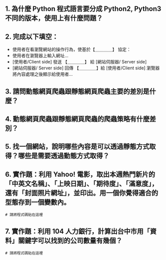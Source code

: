## 1. 為什麼 Python 程式語言要分成 Python2, Python3 不同的版本，使用上有什麼問題？

## 2. 完成以下填空：

- 使用者在看瀏覽網站的操作行為，使基於【＿＿＿＿】  協定：
- 使用者在瀏覽器上輸入網址…
- [使用者/Client side] 發送 【＿＿＿＿】 給 [網站伺服器/ Server side]
- [網站伺服器/ Server side] 回傳 【＿＿＿＿】給 [使用者/Client side]
瀏覽器將內容處理之後顯示給使用者…

## 3. 請問動態網頁爬蟲跟靜態網頁爬蟲主要的差別是什麼？

## 4. 動態網頁爬蟲跟靜態網頁爬蟲的爬蟲策略有什麼差別？

## 5. 找一個網站，說明哪些內容是可以透過靜態方式取得？哪些是需要透過動態方式取得？

## 6. 實作題：利用 Yahoo! 電影，取出本週熱門新片的「中英文名稱」、「上映日期」、「期待度」、「滿意度」，還有「封面照片網址」，並印出。用一個你覺得適合的型態存到一個變數內。

```
# 請將程式碼貼在這裡
```

## 7. 實作題：利用 104 人力銀行，計算出台中市用「資料」關鍵字可以找到的公司數量有幾個？

```
# 請將程式碼貼在這裡
```



